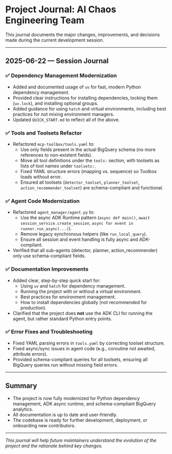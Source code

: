 # Project Journal: AI Chaos Engineering Team

This journal documents the major changes, improvements, and decisions made during the current development session.

---

## 2025-06-22 — Session Journal

### ✅ Dependency Management Modernization
- Added and documented usage of `uv` for fast, modern Python dependency management.
- Provided clear instructions for installing dependencies, locking them (`uv.lock`), and installing optional groups.
- Added guidance for using `hatch` and virtual environments, including best practices for not mixing environment managers.
- Updated `QUICK_START.md` to reflect all of the above.

### ✅ Tools and Toolsets Refactor
- Refactored `mcp-toolbox/tools.yaml` to:
  - Use only fields present in the actual BigQuery schema (no more references to non-existent fields).
  - Move all tool definitions under the `tools:` section, with toolsets as lists of tool names under `toolsets:`.
  - Fixed YAML structure errors (mapping vs. sequence) so Toolbox loads without error.
  - Ensured all toolsets (`detector_toolset`, `planner_toolset`, `action_recommender_toolset`) are schema-compliant and functional.

### ✅ Agent Code Modernization
- Refactored `agent_manager/agent.py` to:
  - Use the async ADK Runtime pattern (`async def main()`, `await session_service.create_session`, `async for event in runner.run_async(...)`).
  - Remove legacy synchronous helpers (like `run_local_query`).
  - Ensure all session and event handling is fully async and ADK-compliant.
- Verified that all sub-agents (detector, planner, action_recommender) only use schema-compliant fields.

### ✅ Documentation Improvements
- Added clear, step-by-step quick start for:
  - Using `uv` and `hatch` for dependency management.
  - Running the project with or without a virtual environment.
  - Best practices for environment management.
  - How to install dependencies globally (not recommended for production).
- Clarified that the project does **not** use the ADK CLI for running the agent, but rather standard Python entry points.

### ✅ Error Fixes and Troubleshooting
- Fixed YAML parsing errors in `tools.yaml` by correcting toolset structure.
- Fixed async/sync issues in agent code (e.g., coroutine not awaited, attribute errors).
- Provided schema-compliant queries for all toolsets, ensuring all BigQuery queries run without missing field errors.

---

## Summary
- The project is now fully modernized for Python dependency management, ADK async runtime, and schema-compliant BigQuery analytics.
- All documentation is up to date and user-friendly.
- The codebase is ready for further development, deployment, or onboarding new contributors.

---

*This journal will help future maintainers understand the evolution of the project and the rationale behind key changes.*
